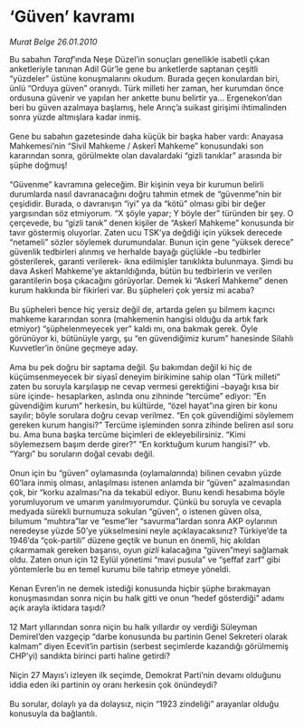 # ‘Güven’ kavramı

*Murat Belge 26.01.2010*

<div class="taraf_structure_2col_1zq">
<div class="margen_n">



 <p>Bu sabahın <i>Taraf</i>’ında Neşe Düzel’in sonuçları genellikle isabetli çıkan anketleriyle tanınan Adil Gür’le gene bu anketlerde saptanan çeşitli “yüzdeler” üstüne konuşmalarını okudum. Burada geçen konulardan biri, ünlü “Orduya güven” oranıydı. Türk milleti her zaman, her kurumdan önce ordusuna güvenir ve yapılan her ankette bunu belirtir ya... Ergenekon’dan beri bu güven azalmaya başlamış, hele Arınç’a suikast girişimi ihtimalinden sonra yüzde altmışlara kadar inmiş. <br/><br/>Gene bu sabahın gazetesinde daha küçük bir başka haber vardı: Anayasa Mahkemesi’nin “Sivil Mahkeme / Askerî Mahkeme” konusundaki son kararından sonra, görülmekte olan davalardaki “gizli tanıklar” arasında bir şüphe doğmuş! <br/><br/>“Güvenme” kavramına geleceğim. Bir kişinin veya bir kurumun belirli durumlarda nasıl davranacağını doğru tahmin etmek de “güvenme”nin bir çeşididir. Burada, o davranışın “iyi” ya da “kötü” olması gibi bir değer yargısından söz etmiyorum. “X şöyle yapar; Y böyle der” türünden bir şey. O çerçevede, bu “gizli tanık” denen kişiler de “Askerî Mahkeme” konusunda bir tavır göstermiş oluyorlar. Zaten ucu TSK’ya değdiği için yüksek derecede “netameli” sözler söylemek durumundalar. Bunun için gene “yüksek derece” güvenlik tedbirleri alınmış ve herhalde bayağı güçlükle –bu tedbirler gösterilerek, garanti verilerek- ikna edilmişler tanıklıkta bulunmaya. Şimdi bu dava Askerî Mahkeme’ye aktarıldığında, bütün bu tedbirlerin ve verilen garantilerin boşa çıkacağını görüyorlar. Demek ki “Askerî Mahkeme” denen kurum hakkında bir fikirleri var. Bu şüpheleri çok yersiz mi acaba? <br/><br/>Bu şüpheleri bence hiç yersiz değil de, artarda gelen şu bilmem kaçıncı mahkeme kararından sonra (mahkemenin hangisi olduğu da artık fark etmiyor) “şüphelenmeyecek yer” kaldı mı, ona bakmak gerek. Öyle görünüyor ki, bütünüyle yargı, şu “en güvendiğimiz kurum” hanesinde Silahlı Kuvvetler’in önüne geçmeye aday. <br/><br/>Ama bu pek doğru bir saptama değil. Şu bakımdan değil ki hiç de küçümsenmeyecek bir siyasî deneyim birikimine sahip olan “Türk milleti” zaten bu soruyla karşılaşıp ne cevap vermesi gerektiğini –bayağı kısa bir süre içinde- hesaplarken, aslında onu zihninde “tercüme” ediyor: “En güvendiğim kurum” herkesin, bu kültürde, “özel hayat”ına giren bir konu sayılır; böyle sorulara doğru cevap verilmez. “En çok güvendiğimi söylemem gereken kurum hangisi?” Tercüme işleminden sonra zihinde beliren asıl soru bu. Ama buna başka tercüme biçimleri de ekleyebilirsiniz. “Kimi söylemezsem başım derde girer?” “En korktuğum kurum hangisi?” vb. “Yargı” bu soruların doğal cevabı değil. <br/><br/>Onun için bu “güven” oylamasında (oylama<i>lar</i>ında) bilinen cevabın yüzde 60’lara inmiş olması, anlaşılması istenen anlamda bir “güven” azalmasından çok, bir “korku azalması”na da tekabül ediyor. Bunu kendi hesabıma böyle yorumluyorum ve umarım yanılmıyorumdur. Çünkü bu soruyla ve cevapla medyada sürekli burnumuza sokulan “güven”, o istenen güven olsa, bilumum “muhtıra”lar ve “esme”ler “savurma”lardan sonra AKP oylarının neredeyse yüzde 50’ye yükselmesini neyle açıklayacaksınız? Türkiye’de ta 1946’da “çok-partili” düzene geçtik ve bunun en önemli, hiç akıldan çıkarmamak gereken başarısı, oyun<i> gizli </i>kalacağına “güven”meyi sağlamak oldu. Zaten onun için 12 Eylül yönetimi “mavi pusula” ve “şeffaf zarf” gibi yöntemlerle bu en temel kurumu bile tahrip etmeye yöneldi. <br/><br/>Kenan Evren’in ne demek istediği konusunda hiçbir şüphe bırakmayan konuşmasından sonra niçin bu halk gitti ve onun “hedef gösterdiği” adamı açık arayla iktidara taşıdı? <br/><br/>12 Mart yıllarından sonra niçin bu halk yıllardır oy verdiği Süleyman Demirel’den vazgeçip “darbe konusunda bu partinin Genel Sekreteri olarak kalmam” diyen Ecevit’in partisin (serbest seçimlerde kazandığı görülmemiş CHP’yi) sandıkta birinci parti haline getirdi? <br/><br/>Niçin 27 Mayıs’ı izleyen ilk seçimde, Demokrat Parti’nin devamı olduğunu iddia eden iki partinin oy oranı herkesin çok önündeydi? <br/><br/>Bu sorular, dolaylı ya da dolaysız, niçin “1923 zindeliği” arayanlar olduğu konusuyla da bağlantılı.</p>
<br/>
<br/>
<br/>



<br/>


<div id="taraf_not">
</div>

</div>


</div>
